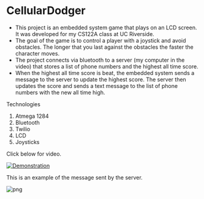 # CellularDodger

* This project is an embedded system game that plays on an LCD screen. It was developed for my CS122A class at UC Riverside. 
* The goal of the game is to control a player with a joystick and avoid obstacles. The longer that you last against the obstacles the faster the character moves. 
* The project connects via bluetooth to a server (my computer in the video) that stores a list of phone numbers and the highest all time score. 
* When the highest all time score is beat, the embedded system sends a message to the server to update the highest score. The server then updates the score and sends a text message to the list of phone numbers with the new all time high. 

Technologies
1. Atmega 1284
2. Bluetooth
3. Twilio
4. LCD
5. Joysticks

Click below for video.

[![Demonstration](https://github.com/danialesaid/CellularDodger/blob/master/the_pic.PNG)](https://youtu.be/Ek7ez1i50qI)


This is an example of the message sent by the server.

![png](https://github.com/danialesaid/CellularDodger/blob/master/IMG-20152.png)
